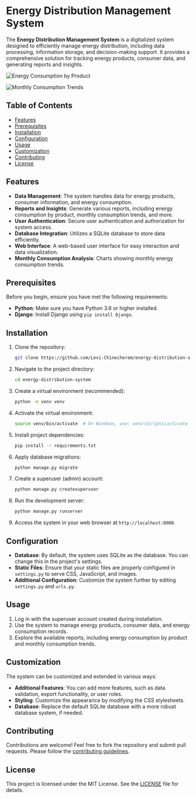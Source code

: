 # Energy Distribution Management System


The **Energy Distribution Management System** is a digitalized system designed to efficiently manage energy distribution, including data processing, information storage, and decision-making support. It provides a comprehensive solution for tracking energy products, consumer data, and generating reports and insights.

![Energy Consumption by Product](https://your-image-hosting-url.com/energy_report.png)

![Monthly Consumption Trends](https://your-image-hosting-url.com/monthly_consumption.png)

## Table of Contents

- [Features](#features)
- [Prerequisites](#prerequisites)
- [Installation](#installation)
- [Configuration](#configuration)
- [Usage](#usage)
- [Customization](#customization)
- [Contributing](#contributing)
- [License](#license)

## Features

- **Data Management**: The system handles data for energy products, consumer information, and energy consumption.
- **Reports and Insights**: Generate various reports, including energy consumption by product, monthly consumption trends, and more.
- **User Authentication**: Secure user authentication and authorization for system access.
- **Database Integration**: Utilizes a SQLite database to store data efficiently.
- **Web Interface**: A web-based user interface for easy interaction and data visualization.
- **Monthly Consumption Analysis**: Charts showing monthly energy consumption trends.

## Prerequisites

Before you begin, ensure you have met the following requirements:

- **Python**: Make sure you have Python 3.6 or higher installed.
- **Django**: Install Django using `pip install Django`.

## Installation

1. Clone the repository:
   ```bash
   git clone https://github.com/Levi-Chinecherem/energy-distribution-system.git
   ```
2. Navigate to the project directory:

   ```bash
   cd energy-distribution-system
   ```
3. Create a virtual environment (recommended):

   ```bash
   python -m venv venv
   ```
4. Activate the virtual environment:

   ```bash
   source venv/bin/activate  # On Windows, use: venv\Scripts\activate
   ```
5. Install project dependencies:

   ```bash
   pip install -r requirements.txt
   ```
6. Apply database migrations:

   ```bash
   python manage.py migrate
   ```
7. Create a superuser (admin) account:

   ```bash
   python manage.py createsuperuser
   ```
8. Run the development server:

   ```bash
   python manage.py runserver
   ```
9. Access the system in your web browser at `http://localhost:8000`.

## Configuration

- **Database**: By default, the system uses SQLite as the database. You can change this in the project's settings.
- **Static Files**: Ensure that your static files are properly configured in `settings.py` to serve CSS, JavaScript, and images.
- **Additional Configuration**: Customize the system further by editing `settings.py` and `urls.py`.

## Usage

1. Log in with the superuser account created during installation.
2. Use the system to manage energy products, consumer data, and energy consumption records.
3. Explore the available reports, including energy consumption by product and monthly consumption trends.

## Customization

The system can be customized and extended in various ways:

- **Additional Features**: You can add more features, such as data validation, export functionality, or user roles.
- **Styling**: Customize the appearance by modifying the CSS stylesheets.
- **Database**: Replace the default SQLite database with a more robust database system, if needed.

## Contributing

Contributions are welcome! Feel free to fork the repository and submit pull requests. Please follow the [contributing guidelines](CONTRIBUTING.md).

## License

This project is licensed under the MIT License. See the [LICENSE](LICENSE) file for details.
